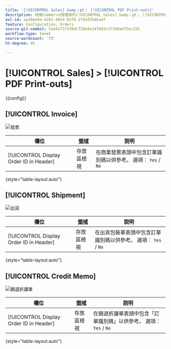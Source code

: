 ```yaml
---
title: '[!UICONTROL Sales] &amp；gt； [!UICONTROL PDF Print-outs]'
description: 檢閱Commerce管理員的[!UICONTROL Sales] &amp；gt； [!UICONTROL PDF Print-outs]頁面上的組態設定。
exl-id: aa30ee9a-4201-4054-82f0-2f42d7b4ba4f
feature: Configuration, Orders
source-git-commit: 5a4417373f6dc720e8e14f883c27348a475ec255
workflow-type: tm+mt
source-wordcount: '73'
ht-degree: 4%

---
```


# [!UICONTROL Sales] > [!UICONTROL PDF Print-outs]

{{config}}

<!-- [Invoice](https://experienceleague.adobe.com/zh-hant/docs/commerce-admin/stores-sales/site-store/sales-documents) -->

## [!UICONTROL Invoice]

![發票](./assets/pdf-print-invoice.png)<!-- zoom -->

| 欄位 | [領域](../../getting-started/websites-stores-views.md#scope-settings) | 說明 |
|--- |--- |--- |
| [!UICONTROL Display Order ID in Header] | 存放區檢視 | 在商業發票表頭中包含訂單識別碼以供參考。 選項： `Yes` / `No` |

{style="table-layout:auto"}

## [!UICONTROL Shipment]

![出貨](./assets/pdf-print-shipment.png)<!-- zoom -->

| 欄位 | [領域](../../getting-started/websites-stores-views.md#scope-settings) | 說明 |
|--- |--- |--- |
| [!UICONTROL Display Order ID in Header] | 存放區檢視 | 在出貨包裝單表頭中包含訂單識別碼以供參考。 選項： `Yes` / `No` |

{style="table-layout:auto"}

## [!UICONTROL Credit Memo]

![銷退折讓單](./assets/pdf-print-credit-memo.png)<!-- zoom -->

| 欄位 | [領域](../../getting-started/websites-stores-views.md#scope-settings) | 說明 |
|--- |--- |--- |
| [!UICONTROL Display Order ID in Header] | 存放區檢視 | 在銷退折讓單表頭中包含「訂單識別碼」以供參考。 選項： `Yes` / `No` |

{style="table-layout:auto"}
